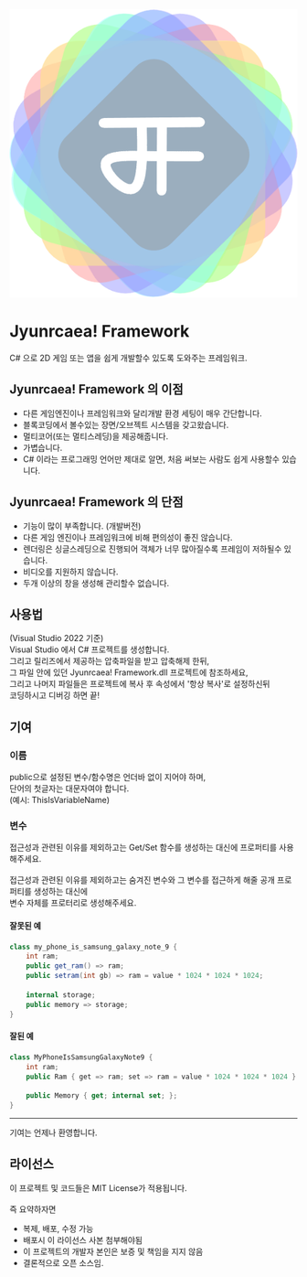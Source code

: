 <div align="center">
	<img src='Jyunrcaea/Jyunrcaea!FrameworkIcon.png' alt='쥰르케아 프레임워크 아이콘'>
</div>

# Jyunrcaea! Framework
C# 으로 2D 게임 또는 앱을 쉽게 개발할수 있도록 도와주는 프레임워크.

## Jyunrcaea! Framework 의 이점
* 다른 게임엔진이나 프레임워크와 달리개발 환경 세팅이 매우 간단합니다.
* 블록코딩에서 볼수있는 장면/오브젝트 시스템을 갖고왔습니다.
* 멀티코어(또는 멀티스레딩)을 제공해줍니다.
* 가볍습니다.
* C# 이라는 프로그래밍 언어만 제대로 알면, 처음 써보는 사람도 쉽게 사용할수 있습니다.

## Jyunrcaea! Framework 의 단점
* 기능이 많이 부족합니다. (개발버전)
* 다른 게임 엔진이나 프레임워크에 비해 편의성이 좋진 않습니다.
* 렌더링은 싱글스레딩으로 진행되어 객체가 너무 많아질수록 프레임이 저하될수 있습니다.
* 비디오를 지원하지 않습니다.
* 두개 이상의 창을 생성해 관리할수 없습니다.

## 사용법
(Visual Studio 2022 기준)<br>
Visual Studio 에서 C# 프로젝트를 생성합니다.<br>
그리고 릴리즈에서 제공하는 압축파일을 받고 압축해제 한뒤,<br>
그 파일 안에 있던 Jyunrcaea! Framework.dll 프로젝트에 참조하세요,<br>
그리고 나머지 파일들은 프로젝트에 복사 후 속성에서 '항상 복사'로 설정하신뒤<br>
코딩하시고 디버깅 하면 끝!

## 기여
### 이름
public으로 설정된 변수/함수명은 언더바 없이 지어야 하며,<br>
단어의 첫글자는 대문자여야 합니다.<br>
(예시: ThisIsVariableName)
### 변수
접근성과 관련된 이유를 제외하고는 Get/Set 함수를 생성하는 대신에 프로퍼티를 사용해주세요.<br>
<br>
접근성과 관련된 이유를 제외하고는 숨겨진 변수와 그 변수를 접근하게 해줄 공개 프로퍼티를 생성하는 대신에<br>
변수 자체를 프로터리로 생성해주세요.<br>
#### 잘못된 예
``` c#
class my_phone_is_samsung_galaxy_note_9 {
	int ram;
	public get_ram() => ram;
	public setram(int gb) => ram = value * 1024 * 1024 * 1024;

	internal storage;
	public memory => storage;
}
```
#### 잘된 예
```c#
class MyPhoneIsSamsungGalaxyNote9 {
	int ram;
	public Ram { get => ram; set => ram = value * 1024 * 1024 * 1024 }

	public Memory { get; internal set; };
}
```
___
기여는 언제나 환영합니다.

## 라이선스
이 프로젝트 및 코드들은 MIT License가 적용됩니다.<br><br>
즉 요약하자면
* 복제, 배포, 수정 가능
* 배포시 이 라이선스 사본 첨부해야됨
* 이 프로젝트의 개발자 본인은 보증 및 책임을 지지 않음
* 결론적으로 오픈 소스임.
